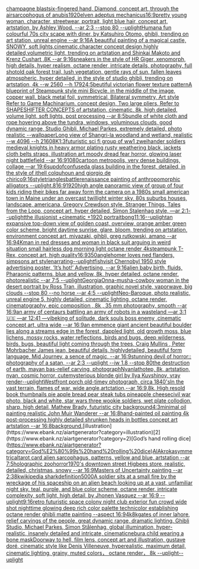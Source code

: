 [champagne blast](https://www.ebank.nz/aiartgenerator?category=champagne%20blast)[six-fingered hand, Diamond, concept art, through the air](https://www.ebank.nz/aiartgenerator?category=six-fingered%20hand%2C%20Diamond%2C%20concept%20art%2C%20through%20the%20air)[sarcophogus of anubis](https://www.ebank.nz/aiartgenerator?category=sarcophogus%20of%20anubis)[1920](https://www.ebank.nz/aiartgenerator?category=1920)[elven adeptus mechanicus](https://www.ebank.nz/aiartgenerator?category=elven%20adeptus%20mechanicus)[16:9](https://www.ebank.nz/aiartgenerator?category=16%3A9)[pretty young woman, character, streetwear, portrait, light blue hair, concept art, artstation, by Ashley Wood. --ar 2:3 --stop 80 --uplight](https://www.ebank.nz/aiartgenerator?category=pretty%20young%20woman%2C%20character%2C%20streetwear%2C%20portrait%2C%20light%20blue%20hair%2C%20concept%20art%2C%20artstation%2C%20by%20Ashley%20Wood.%20--ar%202%3A3%20--stop%2080%20--uplight)[Human](https://www.ebank.nz/aiartgenerator?category=Human)[a fun colourful 70s city scape with diner, by Katsuhiro Otomo, ghibli, trending on art station, unreal engine --ar 9:16](https://www.ebank.nz/aiartgenerator?category=a%20fun%20colourful%2070s%20city%20scape%20with%20diner%2C%20by%20Katsuhiro%20Otomo%2C%20ghibli%2C%20trending%20on%20art%20station%2C%20unreal%20engine%20--ar%209%3A16)[A beautiful painting of a magical castle, SNOWY, soft lights,cinematic,character concept design,highly detailed,volumetric light, trending on artstation and Shinkai Makoto and Krenz Cushart ,8K --ar 9:16](https://www.ebank.nz/aiartgenerator?category=A%20beautiful%20painting%20of%20a%20magical%20castle%2C%20SNOWY%2C%20soft%20lights%2Ccinematic%2Ccharacter%20concept%20design%2Chighly%20detailed%2Cvolumetric%20light%2C%20trending%20on%20artstation%20and%20Shinkai%20Makoto%20and%20Krenz%20Cushart%20%2C8K%20--ar%209%3A16)[sneakers in the style of HR Giger, xenomorph, high details, hyper realism, octane render, intricate details, photography, full shot](https://www.ebank.nz/aiartgenerator?category=sneakers%20in%20the%20style%20of%20HR%20Giger%2C%20xenomorph%2C%20high%20details%2C%20hyper%20realism%2C%20octane%20render%2C%20intricate%20details%2C%20photography%2C%20full%20shot)[old oak forest trail, lush vegetation, gentle rays of sun, fallen leaves atmospheric, hyper detailed, in the style of studio ghibli, trending on artstation, 4k --w 2560 --h 1792](https://www.ebank.nz/aiartgenerator?category=old%20oak%20forest%20trail%2C%20lush%20vegetation%2C%20gentle%20rays%20of%20sun%2C%20fallen%20leaves%20atmospheric%2C%20hyper%20detailed%2C%20in%20the%20style%20of%20studio%20ghibli%2C%20trending%20on%20artstation%2C%204k%20--w%202560%20--h%201792)[4:5](https://www.ebank.nz/aiartgenerator?category=4%3A5)[beutiful victorian flower texture pattern](https://www.ebank.nz/aiartgenerator?category=beutiful%20victorian%20flower%20texture%20pattern)[A blueprint of Steampunk style mini Bicycle,   in the middle of the image,   copper wall, black metal foil, symmetrical,  Bilateral symmetry,  Art style Refer to Game Machinarium.  concept design, Two large pliers, Refer to SHAPESHIFTER CONCEPTS  of artstation, cinematic,  8k, high detailed,  volume light,  soft lights,  post processing    --ar 8:5](https://www.ebank.nz/aiartgenerator?category=A%20blueprint%20of%20Steampunk%20style%20mini%20Bicycle%2C%20%20%20in%20the%20middle%20of%20the%20image%2C%20%20%20copper%20wall%2C%20black%20metal%20foil%2C%20symmetrical%2C%20%20Bilateral%20symmetry%2C%20%20Art%20style%20Refer%20to%20Game%20Machinarium.%20%20concept%20design%2C%20Two%20large%20pliers%2C%20Refer%20to%20SHAPESHIFTER%20CONCEPTS%20%20of%20artstation%2C%20cinematic%2C%20%208k%2C%20high%20detailed%2C%20%20volume%20light%2C%20%20soft%20lights%2C%20%20post%20processing%20%20%20%20--ar%208%3A5)[bundle of white cloth and rope hovering above the tundra, windows, voluminous clouds, good dynamic range, Studio Ghibli, Michael Parkes, extremely detailed, photo realistic --wallpaper](https://www.ebank.nz/aiartgenerator?category=bundle%20of%20white%20cloth%20and%20rope%20hovering%20above%20the%20tundra%2C%20windows%2C%20voluminous%20clouds%2C%20good%20dynamic%20range%2C%20Studio%20Ghibli%2C%20Michael%20Parkes%2C%20extremely%20detailed%2C%20photo%20realistic%20--wallpaper)[Long view of Shangri-la woodland and wetland, realistic    --w 4096  --h 2160](https://www.ebank.nz/aiartgenerator?category=Long%20view%20of%20Shangri-la%20woodland%20and%20wetland%2C%20realistic%20%20%20%20--w%204096%20%20--h%202160)[8K](https://www.ebank.nz/aiartgenerator?category=8K)[1:3](https://www.ebank.nz/aiartgenerator?category=1%3A3)[futuristic sci fi group of ww1 zweihander soldiers medieval knights in heavy armor plating rusty weathering black, jackets cloth belts straps, illustration art moody dread fear horror, glowing laser night battlefield --ar 16:9](https://www.ebank.nz/aiartgenerator?category=futuristic%20sci%20fi%20group%20of%20ww1%20zweihander%20soldiers%20medieval%20knights%20in%20heavy%20armor%20plating%20rusty%20weathering%20black%2C%20jackets%20cloth%20belts%20straps%2C%20illustration%20art%20moody%20dread%20fear%20horror%2C%20glowing%20laser%20night%20battlefield%20--ar%2016%3A9)[1080](https://www.ebank.nz/aiartgenerator?category=1080)[cartoon metropolis, very dense buildings, collage —ar 19:6](https://www.ebank.nz/aiartgenerator?category=cartoon%20metropolis%2C%20very%20dense%20buildings%2C%20collage%20%E2%80%94ar%2019%3A6)[sup](https://www.ebank.nz/aiartgenerator?category=sup)[dof](https://www.ebank.nz/aiartgenerator?category=dof)[confused](https://www.ebank.nz/aiartgenerator?category=confused)[](https://www.ebank.nz/aiartgenerator?category=)[a glass building in the forest, detailed, in the style of ithell colquhoun and giorgio de chirico](https://www.ebank.nz/aiartgenerator?category=a%20glass%20building%20in%20the%20forest%2C%20detailed%2C%20in%20the%20style%20of%20ithell%20colquhoun%20and%20giorgio%20de%20chirico)[9:16](https://www.ebank.nz/aiartgenerator?category=9%3A16)[style](https://www.ebank.nz/aiartgenerator?category=style)[triangles](https://www.ebank.nz/aiartgenerator?category=triangles)[battle](https://www.ebank.nz/aiartgenerator?category=battle)[renaissance painting of anthropomorphic alligators --uplight](https://www.ebank.nz/aiartgenerator?category=renaissance%20painting%20of%20anthropomorphic%20alligators%20--uplight)[.8](https://www.ebank.nz/aiartgenerator?category=.8)[16:9](https://www.ebank.nz/aiartgenerator?category=16%3A9)[1920](https://www.ebank.nz/aiartgenerator?category=1920)[high angle panoramic view of group of four kids riding their bikes far away form the camera on a 1980s small american town in Maine under an overcast twillight winter sky, 80s suburbs houses, landscape, americana, Gregory Crewdson style,  Stranger Things, Tales from the Loop, concept art, hyper detailed, Simon Stalenhag style, —ar 2:1](https://www.ebank.nz/aiartgenerator?category=high%20angle%20panoramic%20view%20of%20group%20of%20four%20kids%20riding%20their%20bikes%20far%20away%20form%20the%20camera%20on%20a%201980s%20small%20american%20town%20in%20Maine%20under%20an%20overcast%20twillight%20winter%20sky%2C%2080s%20suburbs%20houses%2C%20landscape%2C%20americana%2C%20Gregory%20Crewdson%20style%2C%20%20Stranger%20Things%2C%20Tales%20from%20the%20Loop%2C%20concept%20art%2C%20hyper%20detailed%2C%20Simon%20Stalenhag%20style%2C%20%E2%80%94ar%202%3A1)[--uplight](https://www.ebank.nz/aiartgenerator?category=--uplight)[the illusionist +cinematic +1920 portrait](https://www.ebank.nz/aiartgenerator?category=the%20illusionist%20%2Bcinematic%20%2B1920%20portrait)[bong](https://www.ebank.nz/aiartgenerator?category=bong)[11:16](https://www.ebank.nz/aiartgenerator?category=11%3A16)[--uplight](https://www.ebank.nz/aiartgenerator?category=--uplight)[an expansive top-down view of golden coast, overview, orange amber green color scheme, bright daytime sunrise, glare, bloom, trending on artstation, environment concept art, miyazaki, gihbli, greg rutkowski, amano --ar 16:9](https://www.ebank.nz/aiartgenerator?category=an%20expansive%20top-down%20view%20of%20golden%20coast%2C%20overview%2C%20orange%20amber%20green%20color%20scheme%2C%20bright%20daytime%20sunrise%2C%20glare%2C%20bloom%2C%20trending%20on%20artstation%2C%20environment%20concept%20art%2C%20miyazaki%2C%20gihbli%2C%20greg%20rutkowski%2C%20amano%20--ar%2016%3A9)[4K](https://www.ebank.nz/aiartgenerator?category=4K)[man in red dresses and woman in black suit arguing in weird situation small hairless dog morning light octane render 4k](https://www.ebank.nz/aiartgenerator?category=man%20in%20red%20dresses%20and%20woman%20in%20black%20suit%20arguing%20in%20weird%20situation%20small%20hairless%20dog%20morning%20light%20octane%20render%204k)[steampunk T-Rex, concept art, high quality](https://www.ebank.nz/aiartgenerator?category=steampunk%20T-Rex%2C%20concept%20art%2C%20high%20quality)[16:9](https://www.ebank.nz/aiartgenerator?category=16%3A9)[350](https://www.ebank.nz/aiartgenerator?category=350)[angle](https://www.ebank.nz/aiartgenerator?category=angle)[homer loves ned flanders, simpsons art style](https://www.ebank.nz/aiartgenerator?category=homer%20loves%20ned%20flanders%2C%20simpsons%20art%20style)[narrating](https://www.ebank.nz/aiartgenerator?category=narrating)[--uplight](https://www.ebank.nz/aiartgenerator?category=--uplight)[fish](https://www.ebank.nz/aiartgenerator?category=fish)[visit Chernobyl 1950 style advertising poster, ‘It’s hot!’ Advertising, --ar 9:16](https://www.ebank.nz/aiartgenerator?category=visit%20Chernobyl%201950%20style%20advertising%20poster%2C%20%E2%80%98It%E2%80%99s%20hot%21%E2%80%99%20Advertising%2C%20--ar%209%3A16)[alien baby birth, fluids, Pharaonic patterns, blue and yellow, 8k, hyper detailed, octane render, photorealistic --ar 7:5 --uplight](https://www.ebank.nz/aiartgenerator?category=alien%20baby%20birth%2C%20fluids%2C%20Pharaonic%20patterns%2C%20blue%20and%20yellow%2C%208k%2C%20hyper%20detailed%2C%20octane%20render%2C%20photorealistic%20--ar%207%3A5%20--uplight)[Georgia](https://www.ebank.nz/aiartgenerator?category=Georgia)[Onna-musha-cowboy woman in the desert portrait by Ross Tran, illustration, graphic novel style, vaporwave, big clouds --stop 80 --no horse --ar 4:5 --uplight](https://www.ebank.nz/aiartgenerator?category=Onna-musha-cowboy%20woman%20in%20the%20desert%20portrait%20by%20Ross%20Tran%2C%20illustration%2C%20graphic%20novel%20style%2C%20vaporwave%2C%20big%20clouds%20--stop%2080%20--no%20horse%20--ar%204%3A5%20--uplight)[Neo-Baroque, photo realistic, unreal engine 5, highly detailed, cinematic lighting, octane render, cinematography, epic composition , 8k , 35 mm photography, smooth --ar 16:9](https://www.ebank.nz/aiartgenerator?category=Neo-Baroque%2C%20photo%20realistic%2C%20unreal%20engine%205%2C%20highly%20detailed%2C%20cinematic%20lighting%2C%20octane%20render%2C%20cinematography%2C%20epic%20composition%20%2C%208k%20%2C%2035%20mm%20photography%2C%20smooth%20--ar%2016%3A9)[an army of centaurs battling an army of robots in a wasteland —ar 3:1](https://www.ebank.nz/aiartgenerator?category=an%20army%20of%20centaurs%20battling%20an%20army%20of%20robots%20in%20a%20wasteland%20%E2%80%94ar%203%3A1)[🇺🇸 —ar 12:41 —vibe](https://www.ebank.nz/aiartgenerator?category=%F0%9F%87%BA%F0%9F%87%B8%20%E2%80%94ar%2012%3A41%20%E2%80%94vibe)[king of solitude, dark souls boss enemy ,cinematic concept art, ultra wide --ar 16:9](https://www.ebank.nz/aiartgenerator?category=king%20of%20solitude%2C%20dark%20souls%20boss%20enemy%20%2Ccinematic%20concept%20art%2C%20ultra%20wide%20--ar%2016%3A9)[an emmence giant ancient  beautiful boulder lies along a  streams edge in  the forest,  dappled light, old growth moss,  blue lichens, mossy rocks, water reflections,  birds and bugs, deep wilderness, birds, bugs, beautiful light coming through the trees, Craig Mullins , Peter Mohrbacher James jean,  beautiful details, highlydetailed, beautiful form language, Mid Journey, a sence of magic, --ar 16:9](https://www.ebank.nz/aiartgenerator?category=an%20emmence%20giant%20ancient%20%20beautiful%20boulder%20lies%20along%20a%20%20streams%20edge%20in%20%20the%20forest%2C%20%20dappled%20light%2C%20old%20growth%20moss%2C%20%20blue%20lichens%2C%20mossy%20rocks%2C%20water%20reflections%2C%20%20birds%20and%20bugs%2C%20deep%20wilderness%2C%20birds%2C%20bugs%2C%20beautiful%20light%20coming%20through%20the%20trees%2C%20Craig%20Mullins%20%2C%20Peter%20Mohrbacher%20James%20jean%2C%20%20beautiful%20details%2C%20highlydetailed%2C%20beautiful%20form%20language%2C%20Mid%20Journey%2C%20a%20sence%20of%20magic%2C%20--ar%2016%3A9)[stunning devil of horror:: photography of a satan, --ar 2:3 --uplight --iw 1.8 --stop 80](https://www.ebank.nz/aiartgenerator?category=stunning%20devil%20of%20horror%3A%3A%20photography%20of%20a%20satan%2C%20--ar%202%3A3%20--uplight%20--iw%201.8%20--stop%2080)[the destruction of earth, mayan bas-relief carving, photograph](https://www.ebank.nz/aiartgenerator?category=the%20destruction%20of%20earth%2C%20mayan%20bas-relief%20carving%2C%20photograph)[Nyanlathotep, 8k, artstation, nyan, cosmic horror, cute](https://www.ebank.nz/aiartgenerator?category=Nyanlathotep%2C%208k%2C%20artstation%2C%20nyan%2C%20cosmic%20horror%2C%20cute)[mysterious blonde girl by Ilya Kuvshinov, vray render](https://www.ebank.nz/aiartgenerator?category=mysterious%20blonde%20girl%20by%20Ilya%20Kuvshinov%2C%20vray%20render)[--uplight](https://www.ebank.nz/aiartgenerator?category=--uplight)[West](https://www.ebank.nz/aiartgenerator?category=West)[front porch  old-timey photograph, circa 1840's](https://www.ebank.nz/aiartgenerator?category=front%20porch%20%20old-timey%20photograph%2C%20circa%201840%27s)[In the vast terrain, flames of war, wide angle,artctation,--ar 16:9,8k, High res](https://www.ebank.nz/aiartgenerator?category=In%20the%20vast%20terrain%2C%20flames%20of%20war%2C%20wide%20angle%2Cartctation%2C--ar%2016%3A9%2C8k%2C%20High%20res)[old book thumbnails pie apple bread pear steak tubs pineapple cheese](https://www.ebank.nz/aiartgenerator?category=old%20book%20thumbnails%20pie%20apple%20bread%20pear%20steak%20tubs%20pineapple%20cheese)[civil war photo, black and white, star wars three wookie soldiers, wet plate collodion, sharp, high detail, Mathew Brady, futuristic city background](https://www.ebank.nz/aiartgenerator?category=civil%20war%20photo%2C%20black%20and%20white%2C%20star%20wars%20three%20wookie%20soldiers%2C%20wet%20plate%20collodion%2C%20sharp%2C%20high%20detail%2C%20Mathew%20Brady%2C%20futuristic%20city%20background)[4:3](https://www.ebank.nz/aiartgenerator?category=4%3A3)[minimal oil painting realistic John Muir Wanderer --ar 16:8](https://www.ebank.nz/aiartgenerator?category=minimal%20oil%20painting%20realistic%20John%20Muir%20Wanderer%20--ar%2016%3A8)[hand-painted oil painting 4k post-processing highly detailed shrunken heads in bottles concept art artstation --ar 16:8](https://www.ebank.nz/aiartgenerator?category=hand-painted%20oil%20painting%204k%20post-processing%20highly%20detailed%20shrunken%20heads%20in%20bottles%20concept%20art%20artstation%20--ar%2016%3A8)[background.](https://www.ebank.nz/aiartgenerator?category=background.)[illustration](https://www.ebank.nz/aiartgenerator?category=illustration)[2](https://www.ebank.nz/aiartgenerator?category=2)[God’s hand rolling dice](https://www.ebank.nz/aiartgenerator?category=God%E2%80%99s%20hand%20rolling%20dice)[AlAkroka](https://www.ebank.nz/aiartgenerator?category=AlAkroka)[symmetrical](https://www.ebank.nz/aiartgenerator?category=symmetrical)[tarot card alien sarcophagus, patterns, yellow and blue, artstation --ar 7:5](https://www.ebank.nz/aiartgenerator?category=tarot%20card%20alien%20sarcophagus%2C%20patterns%2C%20yellow%20and%20blue%2C%20artstation%20--ar%207%3A5)[holographic zoo](https://www.ebank.nz/aiartgenerator?category=holographic%20zoo)[horror](https://www.ebank.nz/aiartgenerator?category=horror)[1970's downtown street Higbees store, realistic, detailed, christmas, snowy --ar 16:9](https://www.ebank.nz/aiartgenerator?category=1970%27s%20downtown%20street%20Higbees%20store%2C%20realistic%2C%20detailed%2C%20christmas%2C%20snowy%20--ar%2016%3A9)[](https://www.ebank.nz/aiartgenerator?category=)[Masters of Uncertainty painting --ar 2:3](https://www.ebank.nz/aiartgenerator?category=Masters%20of%20Uncertainty%20painting%20--ar%202%3A3)[8k](https://www.ebank.nz/aiartgenerator?category=8k)[wikipedia shark](https://www.ebank.nz/aiartgenerator?category=wikipedia%20shark)[definition](https://www.ebank.nz/aiartgenerator?category=definition)[5000](https://www.ebank.nz/aiartgenerator?category=5000)[A soldier sits at a small fire by the wreckage of his spaceship on an alien beach looking up at a vast, unfamiliar night sky. teal, purple, and blue color scheme, octane render, intricate complexity, soft light, high detail, by Jhonen Vasquez --ar 16:9 --uplight](https://www.ebank.nz/aiartgenerator?category=A%20soldier%20sits%20at%20a%20small%20fire%20by%20the%20wreckage%20of%20his%20spaceship%20on%20an%20alien%20beach%20looking%20up%20at%20a%20vast%2C%20unfamiliar%20night%20sky.%20teal%2C%20purple%2C%20and%20blue%20color%20scheme%2C%20octane%20render%2C%20intricate%20complexity%2C%20soft%20light%2C%20high%20detail%2C%20by%20Jhonen%20Vasquez%20--ar%2016%3A9%20--uplight)[9:16](https://www.ebank.nz/aiartgenerator?category=9%3A16)[retro futuristic space colony night club exterior fun crowd wide shot nighttime glowing deep rich color palette technicolor establishing octane render ghibli matte painting --aspect 16:9](https://www.ebank.nz/aiartgenerator?category=retro%20futuristic%20space%20colony%20night%20club%20exterior%20fun%20crowd%20wide%20shot%20nighttime%20glowing%20deep%20rich%20color%20palette%20technicolor%20establishing%20octane%20render%20ghibli%20matte%20painting%20--aspect%2016%3A9)[4k](https://www.ebank.nz/aiartgenerator?category=4k)[8k](https://www.ebank.nz/aiartgenerator?category=8k)[gates of inner lahore, relief carvings of the people, great dynamic range, dramatic lighting, Ghibli Studio, Michael Parkes, Simon Stålenhag, global illumination, hyper-realistic, insanely detailed and intricate, cinematic](https://www.ebank.nz/aiartgenerator?category=gates%20of%20inner%20lahore%2C%20relief%20carvings%20of%20the%20people%2C%20great%20dynamic%20range%2C%20dramatic%20lighting%2C%20Ghibli%20Studio%2C%20Michael%20Parkes%2C%20Simon%20St%C3%A5lenhag%2C%20global%20illumination%2C%20hyper-realistic%2C%20insanely%20detailed%20and%20intricate%2C%20cinematic)[nebura,](https://www.ebank.nz/aiartgenerator?category=nebura%2C)[child wearing a bone mask](https://www.ebank.nz/aiartgenerator?category=child%20wearing%20a%20bone%20mask)[Doorway to hell, film lens, concept art and illustration, gustave doré, cinematic style like Denis Villeneuve, hyperealistic, maximum detail, cinematic lighting, grainy, muted colors， octane render， 8k --uplight](https://www.ebank.nz/aiartgenerator?category=Doorway%20to%20hell%2C%20film%20lens%2C%20concept%20art%20and%20illustration%2C%20gustave%20dor%C3%A9%2C%20cinematic%20style%20like%20Denis%20Villeneuve%2C%20hyperealistic%2C%20maximum%20detail%2C%20cinematic%20lighting%2C%20grainy%2C%20muted%20colors%EF%BC%8C%20octane%20render%EF%BC%8C%208k%20--uplight)[--uplight](https://www.ebank.nz/aiartgenerator?category=--uplight)